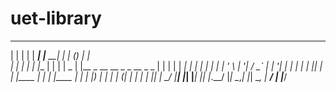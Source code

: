 # uet-library

  _    _   ______   _______     _        _   _                                   
 | |  | | |  ____| |__   __|   | |      (_) | |                                  
 | |  | | | |__       | |      | |       _  | |__    _ __    __ _   _ __   _   _ 
 | |  | | |  __|      | |      | |      | | | '_ \  | '__|  / _` | | '__| | | | |
 | |__| | | |____     | |      | |____  | | | |_) | | |    | (_| | | |    | |_| |
  \____/  |______|    |_|      |______| |_| |_.__/  |_|     \__,_| |_|     \__, |
                                                                            __/ |
                                                                           |___/ 
